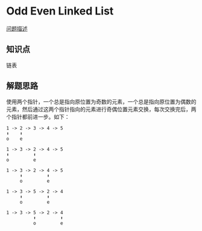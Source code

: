 # Odd Even Linked List

[问题描述](https://leetcode.com/problems/odd-even-linked-list/)

## 知识点

链表

## 解题思路

使用两个指针，一个总是指向原位置为奇数的元素，一个总是指向原位置为偶数的元素，然后通过这两个指针指向的元素进行奇偶位置元素交换，每次交换完后，两个指针都前进一步。如下：

```text
1 -> 2 -> 3 -> 4 -> 5
⬆    ⬆
o    e

1 -> 3 -> 2 -> 4 -> 5
⬆         ⬆
o         e

1 -> 3 -> 2 -> 4 -> 5
     ⬆         ⬆
     o         e

1 -> 3 -> 5 -> 2 -> 4
     ⬆         ⬆
     o         e

1 -> 3 -> 5 -> 2 -> 4
          ⬆         ⬆
          o         e

```
